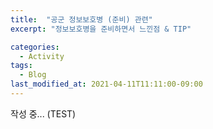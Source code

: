 ```yaml
---
title:  "공군 정보보호병 (준비) 관련"
excerpt: "정보보호병을 준비하면서 느낀점 & TIP"

categories:
  - Activity
tags:
  - Blog
last_modified_at: 2021-04-11T11:11:00-09:00
---
```


작성 중... (TEST)

